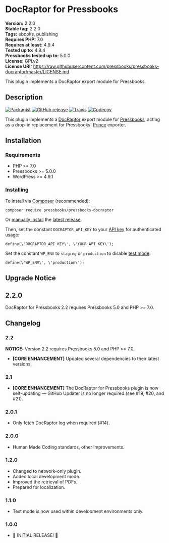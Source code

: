 # DocRaptor for Pressbooks #

**Version:** 2.2.0  
**Stable tag:** 2.2.0  
**Tags:** ebooks, publishing  
**Requires PHP:** 7.0  
**Requires at least:** 4.9.4  
**Tested up to:** 4.9.4  
**Pressbooks tested up to:** 5.0.0  
**License:** GPLv2  
**License URI:** https://raw.githubusercontent.com/pressbooks/pressbooks-docraptor/master/LICENSE.md  

This plugin implements a DocRaptor export module for Pressbooks.


## Description ##
[![Packagist](https://img.shields.io/packagist/v/pressbooks/pressbooks-docraptor.svg?style=flat-square)](https://packagist.org/packages/pressbooks/pressbooks-docraptor) [![GitHub release](https://img.shields.io/github/release/pressbooks/pressbooks-docraptor.svg?style=flat-square)](https://github.com/pressbooks/pressbooks-docraptor/releases) [![Travis](https://img.shields.io/travis/pressbooks/pressbooks-docraptor.svg?style=flat-square)](https://travis-ci.org/pressbooks/pressbooks-docraptor/) [![Codecov](https://img.shields.io/codecov/c/github/pressbooks/pressbooks-docraptor.svg?style=flat-square)](https://codecov.io/gh/pressbooks/pressbooks-docraptor)

This plugin implements a [DocRaptor](https://docraptor.com/) export module for [Pressbooks](https://pressbooks.org), acting as a drop-in replacement for Pressbooks' [Prince](https://princexml.com) exporter.

## Installation ##

### Requirements ###

* PHP >= 7.0
* Pressbooks >= 5.0.0
* WordPress >= 4.9.1

### Installing ###

To install via [Composer](https://getcomposer.org) (recommended):

```composer require pressbooks/pressbooks-docraptor```

Or [manually install](https://codex.wordpress.org/Managing_Plugins#Manual_Plugin_Installation) the [latest release](http://github.com/pressbooks/pressbooks-docraptor/releases/latest).

Then, set the constant `DOCRAPTOR_API_KEY` to your [API key](https://docraptor.com/documentation/api#api_authentication) for authenticated usage:

```define(\'DOCRAPTOR_API_KEY\', \'YOUR_API_KEY\');```

Set the constant `WP_ENV` to `staging` or `production` to disable [test mode](https://docraptor.com/documentation/api#api_test_docs):

```define(\'WP_ENV\', \'production\');```

## Upgrade Notice ##
## 2.2.0 ##

DocRaptor for Pressbooks 2.2 requires Pressbooks 5.0 and PHP >= 7.0.

## Changelog ##

### 2.2 ###
**NOTICE:** Version 2.2 requires Pressbooks 5.0 and PHP >= 7.0.

* **[CORE ENHANCEMENT]** Updated several dependencies to their latest versions.

### 2.1 ###
* **[CORE ENHANCEMENT]** The DocRaptor for Pressbooks plugin is now self-updating — GitHub Updater is no longer required (see #19, #20, and #21).

### 2.0.1 ###
* Only fetch DocRaptor log when required (#14).

### 2.0.0 ###
* Human Made Coding standards, other improvements.

### 1.2.0 ###
* Changed to network-only plugin.
* Added local development mode.
* Improved the retrieval of PDFs.
* Prepared for localization.

### 1.1.0 ###

* Test mode is now used within development environments only.

### 1.0.0 ###

* 🚀 INITIAL RELEASE! 🚀
